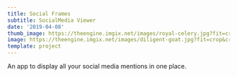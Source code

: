 ```yaml
---
title: Social Frames
subtitle: SocialMedia Viewer
date: '2019-04-08'
thumb_image: https://theengine.imgix.net/images/royal-celery.jpg?fit=crop&crop=entropy&auto=format,enhance&q=60
image: https://theengine.imgix.net/images/diligent-goat.jpg?fit=crop&crop=entropy&auto=format,enhance&q=60
template: project
---
```

An app to display all your social media mentions in one place.

